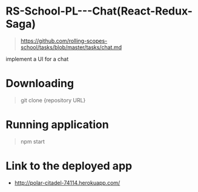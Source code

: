 # RS-School-PL---Chat(React-Redux-Saga)
>https://github.com/rolling-scopes-school/tasks/blob/master/tasks/chat.md

implement a UI for a chat

# Downloading
>git clone {repository URL}

# Running application
>npm start

# Link to the deployed app 
 - http://polar-citadel-74114.herokuapp.com/


